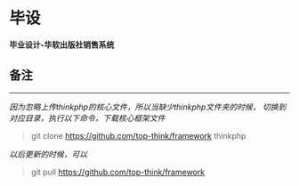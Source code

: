 # 毕设
**毕业设计-华软出版社销售系统**



## 备注
---
*因为忽略上传thinkphp的核心文件，所以当缺少thinkphp文件夹的时候， 切换到对应目录，执行以下命令，下载核心框架文件*

> git clone https://github.com/top-think/framework thinkphp

*以后更新的时候，可以*

> git pull https://github.com/top-think/framework
